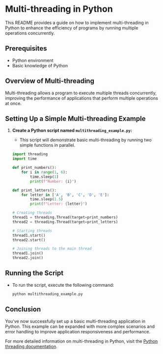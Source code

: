 # Multi-threading in Python

This README provides a guide on how to implement multi-threading in Python to enhance the efficiency of programs by running multiple operations concurrently.

## Prerequisites

- Python environment
- Basic knowledge of Python

## Overview of Multi-threading

Multi-threading allows a program to execute multiple threads concurrently, improving the performance of applications that perform multiple operations at once.

## Setting Up a Simple Multi-threading Example

1. **Create a Python script named `multithreading_example.py`:**
   - This script will demonstrate basic multi-threading by running two simple functions in parallel.

   ```python
   import threading
   import time

   def print_numbers():
       for i in range(1, 6):
           time.sleep(1)
           print(f"Number: {i}")

   def print_letters():
       for letter in ['A', 'B', 'C', 'D', 'E']:
           time.sleep(1.5)
           print(f"Letter: {letter}")

   # Creating threads
   thread1 = threading.Thread(target=print_numbers)
   thread2 = threading.Thread(target=print_letters)

   # Starting threads
   thread1.start()
   thread2.start()

   # Joining threads to the main thread
   thread1.join()
   thread2.join()
   ```

## Running the Script

- To run the script, execute the following command:
  ```bash
  python multithreading_example.py
  ```

## Conclusion

You've now successfully set up a basic multi-threading application in Python. This example can be expanded with more complex scenarios and error handling to improve application responsiveness and performance.

For more detailed information on multi-threading in Python, visit the [Python threading documentation](https://docs.python.org/3/library/threading.html).
